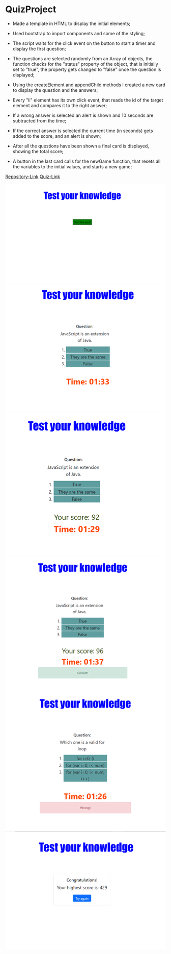 # QuizProject

- Made a template in HTML to display the initial elements;

- Used bootstrap to import components and some of the styling;

- The script waits for the click event on the button to start a timer and display the first question;

- The questions are selected randomly from an Array of objects, the function checks for the "status" property of the object, that is initially
  set to "true", the property gets changed to "false" once the question is displayed;

- Using the createElement and appendChild methods I created a new card to display the question and the answers;

- Every "li" element has its own click event, that reads the id of the target element and compares it to the right answer;

- If a wrong answer is selected an alert is shown and 10 seconds are subtracted from the time;

- If the correct answer is selected the current time (in seconds) gets added to the score, and an alert is shown;

- After all the questions have been shown a final card is displayed, showing the total score;

- A button in the last card calls for the newGame function, that resets all the variables to the initial values, and starts a new game;

[Repository-Link](https://github.com/Gio86krt/QuizProject)
[Quiz-Link](https://gio86krt.github.io/QuizProject/)

![Screenshot1](/assets/home.png)
![Screenshot2](/assets/first.png)
![Screenshot3](/assets/second.png)
![Screenshot4](/assets/correct.png)
![Screenshot5](/assets/wrong.png)
![Screenshot6](/assets/final.png)

